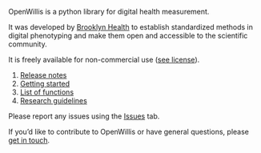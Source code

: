 OpenWillis is a python library for digital health measurement.

It was developed by [Brooklyn Health](https://brooklyn.health/openwillis) to establish standardized methods in digital phenotyping and make them open and accessible to the scientific community.

It is freely available for non-commercial use ([see license](https://github.com/bklynhlth/openwillis/blob/main/LICENSE.txt)).



1. [Release notes](https://github.com/bklynhlth/openwillis/wiki/Release-notes)
2. [Getting started](https://github.com/bklynhlth/openwillis/wiki/Getting-started)
3. [List of functions](https://github.com/bklynhlth/openwillis/wiki/List-of-functions)
4. [Research guidelines](https://github.com/bklynhlth/openwillis/wiki/Research-guidelines)

Please report any issues using the [Issues](https://github.com/bklynhlth/openwillis/issues) tab.

If you’d like to contribute to OpenWillis or have general questions, please [get in touch](mailto:openwillis@brooklyn.health).
